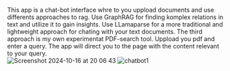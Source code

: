 This app is a chat-bot interface whre to you uppload documents and use differents approaches to rag. Use GraphRAG for finding komplex relations in text and utilize it to gain insights. Use LLamaparse for a more traditional and lightweight approach for chating with your text documents. The third approach is my own experimentat PDF-search tool. Uppload you pdf and enter a query. The app will direct you to the page with the content relevant to your query.  
![Screenshot 2024-10-16 at 20 06 43](https://github.com/user-attachments/assets/92d90bf6-05ab-4d98-979b-035ca6cb2d54)
![chatbot1](https://github.com/user-attachments/assets/6a8df7ab-a68b-4304-a19c-40210811ad8c)
